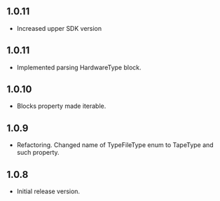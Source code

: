 ## 1.0.11
* Increased upper SDK version

## 1.0.11
* Implemented parsing HardwareType block.

## 1.0.10
* Blocks property made iterable.

## 1.0.9
* Refactoring. Changed name of TypeFileType enum to TapeType and such property.

## 1.0.8
* Initial release version.
